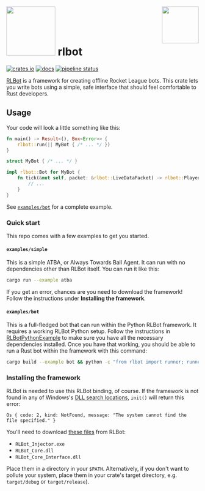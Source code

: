# <img src="https://gitlab.com/whatisaphone/rlbot-rust/raw/master/assets/logo.png" height="128" /> rlbot <img src="https://github.com/RLBot/RLBot/raw/674a96b3330cd4de80eb50458dae97488723e187/images/RLBot.png" height="96" align="right" />

[![crates.io](https://img.shields.io/crates/v/rlbot.svg)](https://crates.io/crates/rlbot)
[![docs](https://docs.rs/rlbot/badge.svg)](https://docs.rs/rlbot/)
[![pipeline status](https://gitlab.com/whatisaphone/rlbot-rust/badges/master/pipeline.svg)](https://gitlab.com/whatisaphone/rlbot-rust/commits/master)

[RLBot] is a framework for creating offline Rocket League bots. This crate lets
you write bots using a simple, safe interface that should feel comfortable to
Rust developers.

[RLBot]: https://github.com/RLBot/RLBot

## Usage

Your code will look a little something like this:

```rust
fn main() -> Result<(), Box<Error>> {
    rlbot::run(|| MyBot { /* ... */ })
}

struct MyBot { /* ... */ }

impl rlbot::Bot for MyBot {
    fn tick(&mut self, packet: &rlbot::LiveDataPacket) -> rlbot::PlayerInput {
        // ...
    }
}
```

See [`examples/bot`] for a complete example.

[`examples/bot`]: https://gitlab.com/whatisaphone/rlbot-rust/blob/master/examples/bot/main.rs

### Quick start

This repo comes with a few examples to get you started.

#### `examples/simple`

This is a simple ATBA, or Always Towards Ball Agent. It can run with no
dependencies other than RLBot itself. You can run it like this:

```sh
cargo run --example atba
```

If you get an error, chances are you need to download the framework! Follow the instructions under **Installing the framework**.

#### `examples/bot`

This is a full-fledged bot that can run within the Python RLBot framework. It
requires a working RLBot Python setup. Follow the instructions in
[RLBotPythonExample] to make sure you have all the necessary dependencies
installed. Once you have that working, you should be able to run a Rust bot
within the framework with this command:

```sh
cargo build --example bot && python -c "from rlbot import runner; runner.main()"
```

[RLBotPythonExample]: https://github.com/RLBot/RLBotPythonExample

### Installing the framework

RLBot is needed to use this RLBot binding, of course. If the framework is not
found in any of Windows's [DLL search locations], `init()` will return this
error:

[DLL search locations]: https://docs.microsoft.com/en-us/windows/desktop/dlls/dynamic-link-library-search-order#standard-search-order-for-desktop-applications

```text
Os { code: 2, kind: NotFound, message: "The system cannot find the file specified." }
```

You'll need to download [these files] from RLBot:

[these files]: https://github.com/RLBot/RLBot/tree/master/src/main/python/rlbot/dll

* `RLBot_Injector.exe`
* `RLBot_Core.dll`
* `RLBot_Core_Interface.dll`

Place them in a directory in your `$PATH`. Alternatively, if you don't want to
pollute your system, place them in your crate's target directory, e.g.
`target/debug` or `target/release`).
